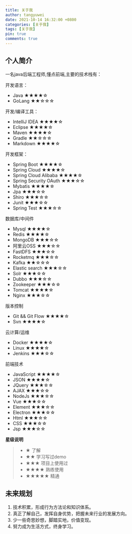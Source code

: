 ```yaml
---
title: 关于我
author: tangyuwei
date: 2021-10-14 16:32:00 +0800
categories: [关于我]
tags: [关于我]
pin: true
comments: true
---
```


## 个人简介
一名java后端工程师,懂点前端,主要的技术栈有：

开发语言：
- Java  ★★★★☆
- GoLang ★★☆☆☆

开发/编译工具：
- IntelliJ IDEA ★★★★☆
- Eclipse ★★★★☆
- Maven ★★★★☆
- Gradle ★★☆☆☆
- Markdown ★★★★☆

开发框架：
- Spring Boot ★★★★☆
- Spring Cloud ★★★★☆
- Spring Cloud Alibaba ★★★★☆
- Spring Security OAuth ★★★☆☆
- Mybatis ★★★★☆
- Jpa ★★★☆☆
- Shiro ★★★☆☆
- Junit ★★★☆☆
- Spring Test ★★★☆☆


数据库/中间件
- Mysql  ★★★★☆
- Redis  ★★★★☆
- MongoDB ★★★☆☆
- 阿里云OSS ★★★☆☆
- FastDFS ★★★☆☆
- Rocketmq ★★★☆☆
- Kafka ★★☆☆☆
- Elastic search ★★★☆☆
- Solr ★★★☆☆
- Dubbo ★★★☆☆
- Zookeeper ★★★☆☆
- Tomcat ★★★★☆
- Nginx ★★★☆☆

版本控制
- Git && Git Flow ★★★★☆
- Svn ★★★★☆

云计算/运维
- Docker ★★★★☆
- Linux ★★★★☆
- Jenkins ★★★☆☆

前端技术
- JavaScript ★★★★☆
- JSON ★★★★☆
- JQuery ★★★☆☆
- AJAX ★★★☆☆
- NodeJs ★★★☆☆
- Vue ★★★☆☆
- Element ★★★☆☆
- Electron ★★★☆☆
- Html ★★★☆☆
- CSS ★★★☆☆
- Jsp ★★★☆☆


**星级说明**
>- ★ 了解
>- ★★ 学习写过demo
>- ★★★ 项目上使用过
>- ★★★★ 熟练使用
>- ★★★★★ 精通

## 未来规划
1. 技术积累，形成行为方法论和知识体系。
2. 真正了解自己，发挥自身优势，把握未来行业的发展方向。
3. 少一些奇思妙想，脚踏实地，价值变现。
4. 努力成为生活方式，终身学习。
